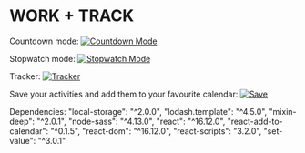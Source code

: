 # WORK + TRACK

Countdown mode: <a href="http://flickr.com"><img src="https://live.staticflickr.com/65535/49158385528_2410a1f505_o.png" title="Countdown" alt="Countdown Mode"></a>

Stopwatch mode: <a href="http://flickr.com"><img src="https://live.staticflickr.com/65535/49158872186_de5806a303_o.png" title="Stopwatch" alt="Stopwatch Mode"></a>

Tracker: <a href="http://flickr.com"><img src="https://live.staticflickr.com/65535/49159096262_027049fcf6_o.png" title="Tracker" alt="Tracker"></a>

Save your activities and add them to your favourite calendar: <a href="http://flickr.com"><img src="https://live.staticflickr.com/65535/49159096182_a7246be724_o.png" title="Save" alt="Save"></a>


Dependencies:
  "local-storage": "^2.0.0",
  "lodash.template": "^4.5.0",
  "mixin-deep": "^2.0.1",
  "node-sass": "^4.13.0",
  "react": "^16.12.0",
  "react-add-to-calendar": "^0.1.5",
  "react-dom": "^16.12.0",
  "react-scripts": "3.2.0",
  "set-value": "^3.0.1"
  
